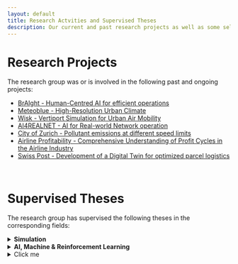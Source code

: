 ```yaml
---
layout: default
title: Research Actvities and Supervised Theses
description: Our current and past research projects as well as some selected supervised theses
---
```


# Research Projects

The research group was or is involved in the following past and ongoing projects:

- [BrAIght - Human-Centred AI for efficient operations](./projects/braight.md)
- [Meteoblue - High-Resolution Urban Climate ](./projects/urban-climate.md)
- [Wisk - Vertiport Simulation for Urban Air Mobility](./projects/vertiport-simulation.md)
- [AI4REALNET - AI for Real-world Network operation](./projects/ai4realnet.md)
- [City of Zurich - Pollutant emissions at different speed limits](./projects/stadtprojekt-zurich.md)
- [Airline Profitability - Comprehensive Understanding of Profit Cycles in the Airline Industry](./projects/airline-profit.md)
- [Swiss Post - Development of a Digital Twin for optimized parcel logistics](./projects/post-parcel-optimization.md)

<br>


# Supervised Theses

The research group has supervised the following theses in the corresponding fields:

<details>
    <summary><b>Simulation</b></summary>

        | **When** | **Level** | **Type** | **Title** |
        | --- | --- | --- | --- |
        | Spring 2022 | MSc | MT | Test Test |


        **Types:**
        * PA: Bachelor project thesis
        * BA: Bachelor thesis
        * VT1: Master specialization project thesis 1
        * VT2: Master specialization project thesis 2
        * MT: Master thesis
        * MAS: Master thesis in continuing education
        
</details>

<details>
    <summary><b>AI, Machine & Reinforcement Learning</b></summary>
        <br>
        <table>
            <tr> 
                <td><b>When</b></td>
                <td><b>Level</b></td>
                <td><b>Type</b></td>
                <td><b>Title</b></td>
            </tr>
            <tr> 
                <td>Spring 2022</td>
                <td>MSc</td>
                <td>MT</td>
                <td>Test Test Test</td>
            </tr>
        </table>
</details>


<details>

  <summary>Click me</summary>
  </b>
    ### Heading
    
    1. Foo
    2. Bar
        * Baz
        * Qux

  ### Some Javascript
  ```js
  function logSomething(something) {
    console.log('Something', something);
  }
  ```
</details>